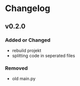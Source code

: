 # Changelog

## v0.2.0

### Added or Changed

- rebuild projekt
- splitting code in seperated files

### Removed

- old main.py
